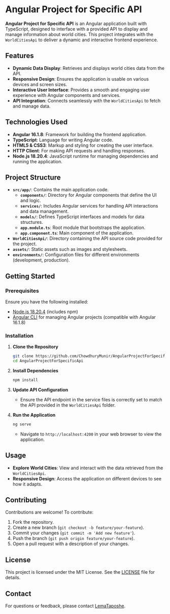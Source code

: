 # Angular Project for Specific API

**Angular Project for Specific API** is an Angular application built with TypeScript, designed to interface with a provided API to display and manage information about world cities. This project integrates with the `WorldCitiesApi` to deliver a dynamic and interactive frontend experience.

## Features

- **Dynamic Data Display**: Retrieves and displays world cities data from the API.
- **Responsive Design**: Ensures the application is usable on various devices and screen sizes.
- **Interactive User Interface**: Provides a smooth and engaging user experience with Angular components and services.
- **API Integration**: Connects seamlessly with the `WorldCitiesApi` to fetch and manage data.

## Technologies Used

- **Angular 16.1.8**: Framework for building the frontend application.
- **TypeScript**: Language for writing Angular code.
- **HTML5 & CSS3**: Markup and styling for creating the user interface.
- **HTTP Client**: For making API requests and handling responses.
- **Node.js 18.20.4**: JavaScript runtime for managing dependencies and running the application.

## Project Structure

- **`src/app/`**: Contains the main application code.
  - **`components/`**: Directory for Angular components that define the UI and logic.
  - **`services/`**: Includes Angular services for handling API interactions and data management.
  - **`models/`**: Defines TypeScript interfaces and models for data structures.
  - **`app.module.ts`**: Root module that bootstraps the application.
  - **`app.component.ts`**: Main component of the application.
- **`WorldCitiesApi/`**: Directory containing the API source code provided for the project.
- **`assets/`**: Static assets such as images and stylesheets.
- **`environments/`**: Configuration files for different environments (development, production).

## Getting Started

### Prerequisites

Ensure you have the following installed:

- [Node.js 18.20.4](https://nodejs.org/) (includes npm)
- [Angular CLI](https://angular.io/cli) for managing Angular projects (compatible with Angular 16.1.8)

### Installation

1. **Clone the Repository**
   ```bash
   git clone https://github.com/ChowdhuryMunir/AngularProjectForSpecificApi.git
   cd AngularProjectForSpecificApi
   ```

2. **Install Dependencies**
   ```bash
   npm install
   ```

3. **Update API Configuration**
   - Ensure the API endpoint in the service files is correctly set to match the API provided in the `WorldCitiesApi` folder.

4. **Run the Application**
   ```bash
   ng serve
   ```
   - Navigate to `http://localhost:4200` in your web browser to view the application.

## Usage

- **Explore World Cities**: View and interact with the data retrieved from the `WorldCitiesApi`.
- **Responsive Design**: Access the application on different devices to see how it adapts.

## Contributing

Contributions are welcome! To contribute:

1. Fork the repository.
2. Create a new branch (`git checkout -b feature/your-feature`).
3. Commit your changes (`git commit -m 'Add new feature'`).
4. Push the branch (`git push origin feature/your-feature`).
5. Open a pull request with a description of your changes.

## License

This project is licensed under the MIT License. See the [LICENSE](LICENSE) file for details.

## Contact

For questions or feedback, please contact [LemaTaposhe](https://github.com/LemaTaposhe).
